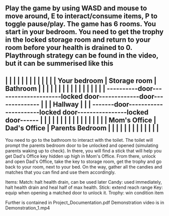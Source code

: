 Play the game by using WASD and mouse to move around, E to interact/consume items, P to toggle pause/play.
The game has 6 rooms. You start in your bedroom. You need to get the trophy in the locked storage room and return to your room before your health is drained to 0.
Playthrough strategy can be found in the video, but it can be summerised like this
-----------------------------------------------------------------------------
|                      |                           |                        |
|                      |                           |                        |
|                      |                           |                        |
|      Your bedroom    |     Storage room          |     Bathroom           |
|                      |                           |                        |
|                      |                           |                        |
|                      |                           |                        |
|                      |                           |                        |
----------door---------------------locked door-------------door--------------
|                                                                           |
|                  Hallway                                                  |
|                                                                           |
-------door----------------------locked door----------------locked door------
|                      |                           |                        |
|                      |                           |                        |
|                      |                           |                        |
|                      |                           |                        |
|      Mom's Office    |      Dad's Office         |     Parents Bedroom    |
|                      |                           |                        |
|                      |                           |                        |
|                      |                           |                        |
-----------------------------------------------------------------------------
You need to go to the bathroom to interact with the toilet. The toilet will prompt the parents bedroom door to be unlocked and opened (simulating parents waking up to check). In there, you will find a stick that will help you get Dad's Office key hidden up high in Mom's Office. From there, unlock and open Dad's Office, take the key to storage room,
get the trophy and go back to your room, next to your bed. On the way, gather all the candies and matches that you can find and use them accordingly.

Items:
Match: halt health drain, can be used later
Candy: used immediately, halt health drain and heal half of max health.
Stick: extend reach range
Key: equip when opening a matched door to unlock it.
Trophy: win condition item

Further is contained in Project_Documentation.pdf
Demonstration video is in Demonstration_1.mp4